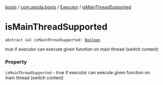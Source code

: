 [boots](../../index.md) / [com.agoda.boots](../index.md) / [Executor](index.md) / [isMainThreadSupported](./is-main-thread-supported.md)

# isMainThreadSupported

`abstract val isMainThreadSupported: `[`Boolean`](https://kotlinlang.org/api/latest/jvm/stdlib/kotlin/-boolean/index.html)

true if executor can execute given function on main thread (switch context)

### Property

`isMainThreadSupported` - true if executor can execute given function on main thread (switch context)